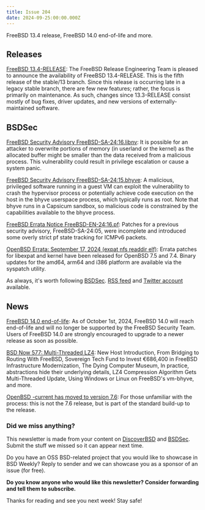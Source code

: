```yaml
---
title: Issue 204
date: 2024-09-25:00:00.000Z
---
```


FreeBSD 13.4 release, FreeBSD 14.0 end-of-life and more.

<!-- more -->

## Releases

[FreeBSD 13.4-RELEASE](https://www.freebsd.org/news/newsflash/#2024-09-17:1?utm_source=bsdweekly): The FreeBSD Release Engineering Team is pleased to announce the availability of FreeBSD 13.4-RELEASE. This is the fifth release of the stable/13 branch. Since this release is occurring late in a legacy stable branch, there are few new features; rather, the focus is primarily on maintenance. As such, changes since 13.3-RELEASE consist mostly of bug fixes, driver updates, and new versions of externally-maintained software.

## BSDSec

[FreeBSD Security Advisory FreeBSD-SA-24:16.libnv](https://bsdsec.net/articles/freebsd-security-advisory-freebsd-sa-24-16-libnv?utm_source=bsdweekly): It is possible for an attacker to overwrite portions of memory (in userland or the kernel) as the allocated buffer might be smaller than the data received from a malicious process. This vulnerability could result in privilege escalation or cause a system panic.

[FreeBSD Security Advisory FreeBSD-SA-24:15.bhyve](https://bsdsec.net/articles/freebsd-security-advisory-freebsd-sa-24-15-bhyve?utm_source=bsdweekly): A malicious, privileged software running in a guest VM can exploit the vulnerability to crash the hypervisor process or potentially achieve code execution on the host in the bhyve userspace process, which typically runs as root. Note that bhyve runs in a Capsicum sandbox, so malicious code is constrained by the capabilities available to the bhyve process.

[FreeBSD Errata Notice FreeBSD-EN-24:16.pf](https://bsdsec.net/articles/freebsd-errata-notice-freebsd-en-24-16-pf?utm_source=bsdweekly): Patches for a previous security advisory, FreeBSD-SA-24:05, were incomplete and introduced some overly strict pf state tracking for ICMPv6 packets.

[OpenBSD Errata: September 17, 2024 (expat nfs readdir elf)](https://bsdsec.net/articles/openbsd-errata-september-17-2024-expat-nfs-readdir-elf?utm_source=bsdweekly): Errata patches for libexpat and kernel have been released for OpenBSD 7.5 and 7.4. Binary updates for the amd64, arm64 and i386 platform are available via the syspatch utility.

As always, it's worth following [BSDSec](https://bsdsec.net). [RSS feed](https://bsdsec.net/articles.atom) and [Twitter account](https://twitter.com/bsdsec) available.

## News

[FreeBSD 14.0 end-of-life](https://bsdsec.net/articles/freebsd-14-0-end-of-life?utm_source=bsdweekly): As of October 1st, 2024, FreeBSD 14.0 will reach end-of-life and will no longer be supported by the FreeBSD Security Team. Users of FreeBSD 14.0 are strongly encouraged to upgrade to a newer release as soon as possible.

[BSD Now 577: Multi-Threaded LZ4](https://www.bsdnow.tv/577?utm_source=bsdweekly): New Host Introduction, From Bridging to Routing With FreeBSD, Sovereign Tech Fund to Invest €686,400 in FreeBSD Infrastructure Modernization, The Dying Computer Museum, In practice, abstractions hide their underlying details, LZ4 Compression Algorithm Gets Multi-Threaded Update, Using Windows or Linux on FreeBSD's vm-bhyve, and more.

[OpenBSD -current has moved to version 7.6](https://www.undeadly.org/cgi?action=article;sid=20240918052239&utm_source=bsdweekly): For those unfamiliar with the process: this is not the 7.6 release, but is part of the standard build-up to the release.

### Did we miss anything?

This newsletter is made from your content on [DiscoverBSD](https://discoverbsd.com) and [BSDSec](https://bsdsec.net). Submit the stuff we missed so it can appear next time.

Do you have an OSS BSD-related project that you would like to showcase in BSD Weekly? Reply to sender and we can showcase you as a sponsor of an issue (for free).

**Do you know anyone who would like this newsletter? Consider forwarding and tell them to subscribe.**

Thanks for reading and see you next week! Stay safe!